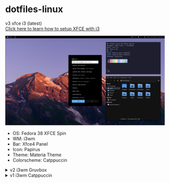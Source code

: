 # dotfiles-linux
v3 xfce i3 (latest)  
[Click here to learn how to setup XFCE with i3](https://github.com/fathulfahmy/dotfiles-linux/blob/main/.config/v3-xfce-i3-latest/readme-please.md)

<img src="assets/screenshots/xfce-showcase.png">

- OS: Fedora 38 XFCE Spin
- WM: i3wm
- Bar: Xfce4 Panel
- Icon: Papirus
- Theme: Materia Theme
- Colorscheme: Catppuccin

<details>

<summary>v2 i3wm Gruvbox</summary>

<img src="assets/screenshots/gruvbox-showcase.png">
  
- OS: Fedora 38 i3 Spin
- WM: i3wm
- Bar: Polybar
- Notification: Dunst
- Music Player: ncmpcpp + mpd
- Icon: Gruvbox Plus
- Theme: Gruvbox GTK Theme
- Colorscheme: Gruvbox

</details>

<details>

<summary>v1 i3wm Catppuccin</summary>

<img src="assets/screenshots/catppuccin-home.png">
  
- OS: Arch
- WM: i3wm
- Bar: i3 Status
- Icon: Papirus
- Theme: Catppuccin GTK Theme
- Colorscheme: Catppuccin

</details>

